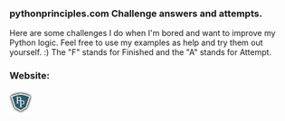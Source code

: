### pythonprinciples.com Challenge answers and attempts.  
Here are some challenges I do when I'm bored and want to improve my Python logic. 
Feel free to use my examples as help and try them out yourself. :)
The "F" stands for Finished and the "A" stands for Attempt.

### Website:
[![pythonprinciples](https://github.com/kelvi919/Kelvi919/blob/master/assets/pythonprinciples40.png)](https://pythonprinciples.com/challenges/)






